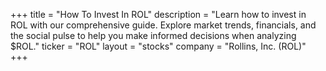 +++
title = "How To Invest In ROL"
description = "Learn how to invest in ROL with our comprehensive guide. Explore market trends, financials, and the social pulse to help you make informed decisions when analyzing $ROL."
ticker = "ROL"
layout = "stocks"
company = "Rollins, Inc. (ROL)"
+++

